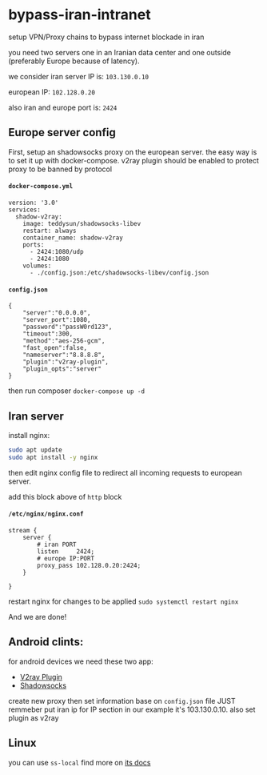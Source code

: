 # bypass-iran-intranet
setup VPN/Proxy chains to bypass internet blockade in iran



you need two servers one in an Iranian data center and one outside (preferably Europe because of latency).

we consider iran server IP is: ```103.130.0.10```

european IP: ```102.128.0.20```

also iran and europe port is: ```2424```

## Europe server config
First, setup an shadowsocks proxy on the european server. the easy way is to set it up with docker-compose. 
v2ray plugin should be enabled to protect proxy to be banned by protocol

#### ```docker-compose.yml```
```
version: '3.0'
services:
  shadow-v2ray:
    image: teddysun/shadowsocks-libev
    restart: always
    container_name: shadow-v2ray
    ports:
      - 2424:1080/udp
      - 2424:1080
    volumes:
      - ./config.json:/etc/shadowsocks-libev/config.json
```

#### ```config.json```
```
{
    "server":"0.0.0.0",
    "server_port":1080,
    "password":"passW0rd123",
    "timeout":300,
    "method":"aes-256-gcm",
    "fast_open":false,
    "nameserver":"8.8.8.8",
    "plugin":"v2ray-plugin",
    "plugin_opts":"server"
}

```
 then run composer ```docker-compose up -d```


## Iran server
install nginx:
```bash
sudo apt update
sudo apt install -y nginx 
```

then edit nginx config file to redirect all incoming requests to european server.

add this block above of ```http``` block

#### ```/etc/nginx/nginx.conf```
```
stream {
    server {
        # iran PORT
        listen     2424;
        # europe IP:PORT
        proxy_pass 102.128.0.20:2424;
    }

}

```
restart nginx for changes to be applied 
```sudo systemctl restart nginx```


And we are done!
## Android clints:
for android devices we need these two app:
- [V2ray Plugin](https://play.google.com/store/apps/details?id=com.github.shadowsocks.plugin.v2ray)
- [Shadowsocks](https://play.google.com/store/apps/details?id=com.github.shadowsocks)

create new proxy then set information base on ```config.json``` file JUST remmeber put iran ip for IP section in our example it's 103.130.0.10. also set plugin as v2ray


## Linux
you can use ```ss-local``` find more on [its docs](https://github.com/shadowsocks/v2ray-plugin)
